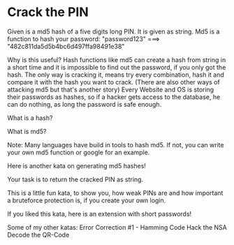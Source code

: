# Crack the PIN
Given is a md5 hash of a five digits long PIN. It is given as string. Md5 is a function to hash your password: "password123" ===> "482c811da5d5b4bc6d497ffa98491e38"

Why is this useful? Hash functions like md5 can create a hash from string in a short time and it is impossible to find out the password, if you only got the hash. The only way is cracking it, means try every combination, hash it and compare it with the hash you want to crack. (There are also other ways of attacking md5 but that's another story) Every Website and OS is storing their passwords as hashes, so if a hacker gets access to the database, he can do nothing, as long the password is safe enough.

What is a hash?

What is md5?

Note: Many languages have build in tools to hash md5. If not, you can write your own md5 function or google for an example.

Here is another kata on generating md5 hashes!

Your task is to return the cracked PIN as string.

This is a little fun kata, to show you, how weak PINs are and how important a bruteforce protection is, if you create your own login.

If you liked this kata, here is an extension with short passwords!

Some of my other katas:
Error Correction #1 - Hamming Code
Hack the NSA
Decode the QR-Code
